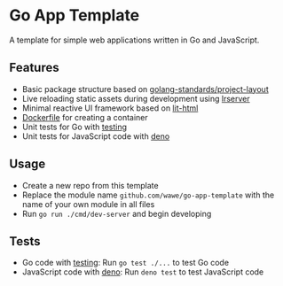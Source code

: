 # Go App Template

A template for simple web applications written in Go and JavaScript.

## Features

* Basic package structure based on [golang-standards/project-layout](https://github.com/golang-standards/project-layout)
* Live reloading static assets during development using [lrserver](https://github.com/jaschaephraim/lrserver)
* Minimal reactive UI framework based on [lit-html](https://github.com/lit/lit/tree/main/packages/lit-html)
* [Dockerfile](Dockerfile) for creating a container
* Unit tests for Go with [testing](https://pkg.go.dev/testing)
* Unit tests for JavaScript code with [deno](https://deno.com/runtime)

## Usage

* Create a new repo from this template
* Replace the module name `github.com/wawe/go-app-template` with the name of your own module in all files
* Run `go run ./cmd/dev-server` and begin developing

## Tests

* Go code with [testing](https://pkg.go.dev/testing): Run `go test ./...` to test Go code
* JavaScript code with [deno](https://deno.com/runtime): Run `deno test` to test JavaScript code